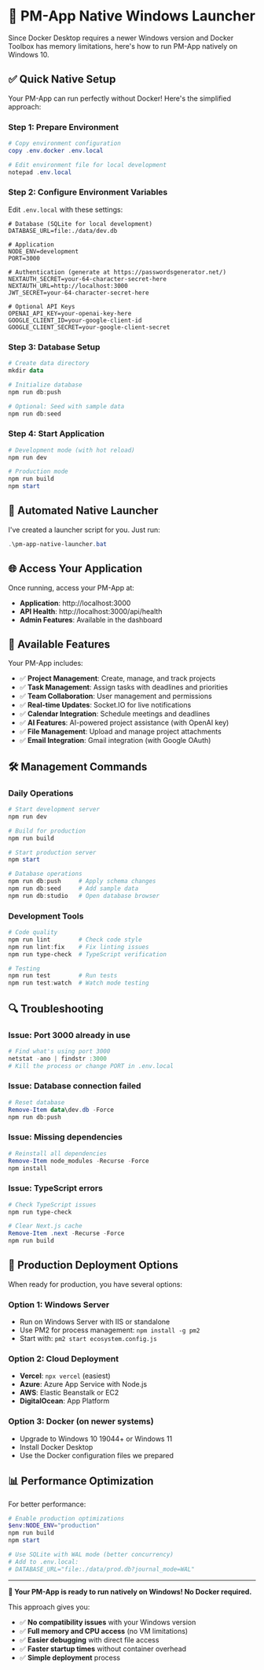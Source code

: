 # 🚀 PM-App Native Windows Launcher

Since Docker Desktop requires a newer Windows version and Docker Toolbox has memory limitations, here's how to run PM-App natively on Windows 10.

## ✅ **Quick Native Setup**

Your PM-App can run perfectly without Docker! Here's the simplified approach:

### **Step 1: Prepare Environment**
```powershell
# Copy environment configuration
copy .env.docker .env.local

# Edit environment file for local development
notepad .env.local
```

### **Step 2: Configure Environment Variables**
Edit `.env.local` with these settings:
```env
# Database (SQLite for local development)
DATABASE_URL=file:./data/dev.db

# Application
NODE_ENV=development
PORT=3000

# Authentication (generate at https://passwordsgenerator.net/)
NEXTAUTH_SECRET=your-64-character-secret-here
NEXTAUTH_URL=http://localhost:3000
JWT_SECRET=your-64-character-secret-here

# Optional API Keys
OPENAI_API_KEY=your-openai-key-here
GOOGLE_CLIENT_ID=your-google-client-id
GOOGLE_CLIENT_SECRET=your-google-client-secret
```

### **Step 3: Database Setup**
```powershell
# Create data directory
mkdir data

# Initialize database
npm run db:push

# Optional: Seed with sample data
npm run db:seed
```

### **Step 4: Start Application**
```powershell
# Development mode (with hot reload)
npm run dev

# Production mode
npm run build
npm start
```

## 🎯 **Automated Native Launcher**

I've created a launcher script for you. Just run:

```powershell
.\pm-app-native-launcher.bat
```

## 🌐 **Access Your Application**

Once running, access your PM-App at:
- **Application**: http://localhost:3000
- **API Health**: http://localhost:3000/api/health
- **Admin Features**: Available in the dashboard

## 🔧 **Available Features**

Your PM-App includes:
- ✅ **Project Management**: Create, manage, and track projects
- ✅ **Task Management**: Assign tasks with deadlines and priorities
- ✅ **Team Collaboration**: User management and permissions
- ✅ **Real-time Updates**: Socket.IO for live notifications
- ✅ **Calendar Integration**: Schedule meetings and deadlines
- ✅ **AI Features**: AI-powered project assistance (with OpenAI key)
- ✅ **File Management**: Upload and manage project attachments
- ✅ **Email Integration**: Gmail integration (with Google OAuth)

## 🛠️ **Management Commands**

### Daily Operations
```powershell
# Start development server
npm run dev

# Build for production
npm run build

# Start production server
npm start

# Database operations
npm run db:push     # Apply schema changes
npm run db:seed     # Add sample data
npm run db:studio   # Open database browser
```

### Development Tools
```powershell
# Code quality
npm run lint        # Check code style
npm run lint:fix    # Fix linting issues
npm run type-check  # TypeScript verification

# Testing
npm run test        # Run tests
npm run test:watch  # Watch mode testing
```

## 🔍 **Troubleshooting**

### Issue: Port 3000 already in use
```powershell
# Find what's using port 3000
netstat -ano | findstr :3000
# Kill the process or change PORT in .env.local
```

### Issue: Database connection failed
```powershell
# Reset database
Remove-Item data\dev.db -Force
npm run db:push
```

### Issue: Missing dependencies
```powershell
# Reinstall all dependencies
Remove-Item node_modules -Recurse -Force
npm install
```

### Issue: TypeScript errors
```powershell
# Check TypeScript issues
npm run type-check

# Clear Next.js cache
Remove-Item .next -Recurse -Force
npm run build
```

## 🚀 **Production Deployment Options**

When ready for production, you have several options:

### **Option 1: Windows Server**
- Run on Windows Server with IIS or standalone
- Use PM2 for process management: `npm install -g pm2`
- Start with: `pm2 start ecosystem.config.js`

### **Option 2: Cloud Deployment**
- **Vercel**: `npx vercel` (easiest)
- **Azure**: Azure App Service with Node.js
- **AWS**: Elastic Beanstalk or EC2
- **DigitalOcean**: App Platform

### **Option 3: Docker (on newer systems)**
- Upgrade to Windows 10 19044+ or Windows 11
- Install Docker Desktop
- Use the Docker configuration files we prepared

## 📊 **Performance Optimization**

For better performance:

```powershell
# Enable production optimizations
$env:NODE_ENV="production"
npm run build
npm start

# Use SQLite with WAL mode (better concurrency)
# Add to .env.local:
# DATABASE_URL="file:./data/prod.db?journal_mode=WAL"
```

---

**🎉 Your PM-App is ready to run natively on Windows! No Docker required.**

This approach gives you:
- ✅ **No compatibility issues** with your Windows version
- ✅ **Full memory and CPU access** (no VM limitations)  
- ✅ **Easier debugging** with direct file access
- ✅ **Faster startup times** without container overhead
- ✅ **Simple deployment** process
